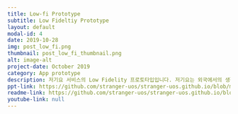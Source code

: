 ```yaml
---
title: Low-fi Prototype
subtitle: Low Fideltiy Prototype
layout: default
modal-id: 4 
date: 2019-10-28
img: post_low_fi.png
thumbnail: post_low_fi_thumbnail.png
alt: image-alt
project-date: October 2019
category: App prototype
description: 저기요 서비스의 Low Fidelity 프로토타입입니다. 저기요는 외국에서의 생활을 처음 시작하는 사람들이 잘못 또는 오래된 정보로 인해 겪는 문제를 해결하고자 기획하게 되었습니다.
ppt-link: https://github.com/stranger-uos/stranger-uos.github.io/blob/master/_data/ppt/assignment5.pdf
readme-link: https://github.com/stranger-uos/stranger-uos.github.io/blob/master/_data/readme/medium_fidelity.md
youtube-link: null
---
```

